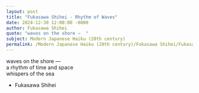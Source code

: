 ```yaml
---
layout: post
title: "Fukasawa Shihei - Rhythm of Waves"
date: 2024-12-30 12:00:00 -0000
author: Fukasawa Shihei
quote: "waves on the shore —  "
subject: Modern Japanese Haiku (20th century)
permalink: /Modern Japanese Haiku (20th century)/Fukasawa Shihei/Fukasawa Shihei - Rhythm of Waves
---
```


waves on the shore —  
a rhythm of time and space  
whispers of the sea


- Fukasawa Shihei
